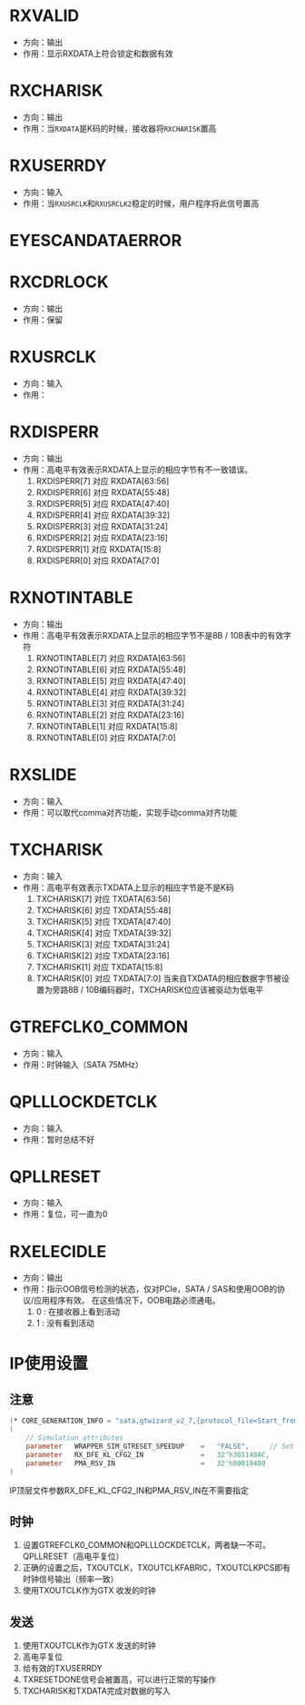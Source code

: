 # RXVALID
* 方向：输出
* 作用：显示RXDATA上符合锁定和数据有效

# RXCHARISK
* 方向：输出
* 作用：当`RXDATA`是K码的时候，接收器将`RXCHARISK`置高

# RXUSERRDY
* 方向：输入
* 作用：当`RXUSRCLK`和`RXUSRCLK2`稳定的时候，用户程序将此信号置高

# EYESCANDATAERROR

# RXCDRLOCK
* 方向：输出
* 作用：保留

# RXUSRCLK
* 方向：输入
* 作用：

# RXDISPERR
* 方向：输出
* 作用：高电平有效表示RXDATA上显示的相应字节有不一致错误。
    1. RXDISPERR[7] 对应 RXDATA[63:56]
    2. RXDISPERR[6] 对应 RXDATA[55:48]
    3. RXDISPERR[5] 对应 RXDATA[47:40]
    4. RXDISPERR[4] 对应 RXDATA[39:32]
    5. RXDISPERR[3] 对应 RXDATA[31:24]
    6. RXDISPERR[2] 对应 RXDATA[23:16]
    7. RXDISPERR[1] 对应 RXDATA[15:8]
    8. RXDISPERR[0] 对应 RXDATA[7:0]

# RXNOTINTABLE
* 方向：输出
* 作用：高电平有效表示RXDATA上显示的相应字节不是8B / 10B表中的有效字符
    1. RXNOTINTABLE[7] 对应 RXDATA[63:56]
    2. RXNOTINTABLE[6] 对应 RXDATA[55:48]
    3. RXNOTINTABLE[5] 对应 RXDATA[47:40]
    4. RXNOTINTABLE[4] 对应 RXDATA[39:32]
    5. RXNOTINTABLE[3] 对应 RXDATA[31:24]
    6. RXNOTINTABLE[2] 对应 RXDATA[23:16]
    7. RXNOTINTABLE[1] 对应 RXDATA[15:8]
    8. RXNOTINTABLE[0] 对应 RXDATA[7:0]

# RXSLIDE
* 方向：输入
* 作用：可以取代comma对齐功能，实现手动comma对齐功能

# TXCHARISK
* 方向：输入
* 作用：高电平有效表示TXDATA上显示的相应字节是不是K码
    1. TXCHARISK[7] 对应 TXDATA[63:56]
    2. TXCHARISK[6] 对应 TXDATA[55:48]
    3. TXCHARISK[5] 对应 TXDATA[47:40]
    4. TXCHARISK[4] 对应 TXDATA[39:32]
    5. TXCHARISK[3] 对应 TXDATA[31:24]
    6. TXCHARISK[2] 对应 TXDATA[23:16]
    7. TXCHARISK[1] 对应 TXDATA[15:8]
    8. TXCHARISK[0] 对应 TXDATA[7:0] 
    当来自TXDATA的相应数据字节被设置为旁路8B / 10B编码器时，TXCHARISK位应该被驱动为低电平


# GTREFCLK0_COMMON
* 方向：输入
* 作用：时钟输入（SATA 75MHz）

# QPLLLOCKDETCLK
* 方向：输入
* 作用：暂时总结不好

# QPLLRESET
* 方向：输入
* 作用：复位，可一直为0

# RXELECIDLE
* 方向：输出
* 作用：指示OOB信号检测的状态，仅对PCIe，SATA / SAS和使用OOB的协议/应用程序有效。 在这些情况下，OOB电路必须通电。
    1. 0 : 在接收器上看到活动
    2. 1 : 没有看到活动

# IP使用设置
## 注意
```verilog
(* CORE_GENERATION_INFO = "sata,gtwizard_v2_7,{protocol_file=Start_from_scratch}" *) module sata #
(
    // Simulation attributes
    parameter   WRAPPER_SIM_GTRESET_SPEEDUP    =   "FALSE",     // Set to "true" to speed up sim reset
    parameter   RX_DFE_KL_CFG2_IN              =   32'h301148AC,
    parameter   PMA_RSV_IN                     =   32'h00018480
)
```
IP顶层文件参数RX_DFE_KL_CFG2_IN和PMA_RSV_IN在不需要指定

## 时钟
1. 设置GTREFCLK0_COMMON和QPLLLOCKDETCLK，两者缺一不可。QPLLRESET（高电平复位）
2. 正确的设置之后，TXOUTCLK，TXOUTCLKFABRIC，TXOUTCLKPCS即有时钟信号输出（频率一致）
3. 使用TXOUTCLK作为GTX 收发的时钟

## 发送
1. 使用TXOUTCLK作为GTX 发送的时钟
2. 高电平复位
3. 给有效的TXUSERRDY
4. TXRESETDONE信号会被置高，可以进行正常的写操作
5. TXCHARISK和TXDATA完成对数据的写入